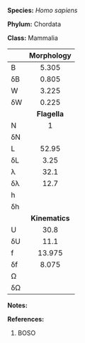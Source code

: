 **Species:** *Homo sapiens*

**Phylum:** Chordata

**Class:** Mammalia


|    | **Morphology** |
|:-- | :------: |
| B | 5.305  |
| δB | 0.805  | 
| W | 3.225 |
| δW | 0.225 |
|  | **Flagella** |
| N | 1 |
| δN |  |
| L | 52.95 |
| δL | 3.25 |
| λ | 32.1  |
| δλ | 12.7 |
| h |  |
| δh |  |
|  | **Kinematics** |
| U | 30.8 |
| δU | 11.1 |
| f | 13.975  |
| δf | 8.075 |
| Ω |  |
| δΩ |  |


**Notes:** 

**References:**
1. BOSO
